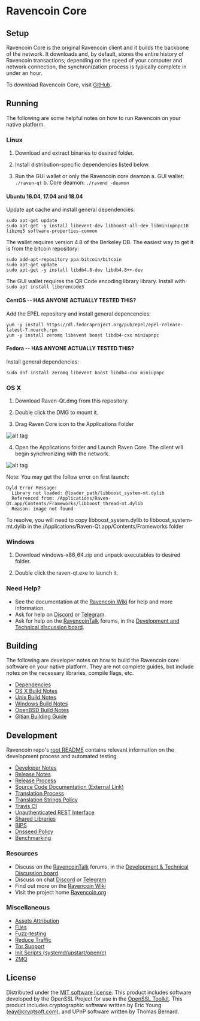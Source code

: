 Ravencoin Core
==============

Setup
---------------------
Ravencoin Core is the original Ravencoin client and it builds the backbone of the network. It downloads and, by default, stores the entire history of Ravencoin transactions; depending on the speed of your computer and network connection, the synchronization process is typically complete in under an hour.

To download Ravencoin Core, visit [GitHub](https://github.com/RavenProject/Ravencoin/releases).

Running
---------------------
The following are some helpful notes on how to run Ravencoin on your native platform.

### Linux

1) Download and extract binaries to desired folder.

2) Install distribution-specific dependencies listed below.

3) Run the GUI wallet or only the Ravencoin core deamon
a. GUI wallet: `./raven-qt` 
b. Core deamon: `./ravend -deamon`

#### Ubuntu 16.04, 17.04 and 18.04

Update apt cache and install general dependencies:

```
sudo apt-get update
sudo apt-get -y install libevent-dev libboost-all-dev libminiupnpc10 libzmq5 software-properties-common
```

The wallet requires version 4.8 of the Berkeley DB. The easiest way to get it is from the bitcoin repository: 

```
sudo add-apt-repository ppa:bitcoin/bitcoin
sudo apt-get update
sudo apt-get -y install libdb4.8-dev libdb4.8++-dev
```

The GUI wallet requires the QR Code encoding library library. Install with `sudo apt install libqrencode3`

#### CentOS -- HAS ANYONE ACTUALLY TESTED THIS? 

Add the EPEL repository and install general depencencies:

```
yum -y install https://dl.fedoraproject.org/pub/epel/epel-release-latest-7.noarch.rpm
yum -y install zeromq libevent boost libdb4-cxx miniupnpc
```

#### Fedora -- HAS ANYONE ACTUALLY TESTED THIS?

Install general dependencies:

`sudo dnf install zeromq libevent boost libdb4-cxx miniupnpc`

### OS X

1) Download Raven-Qt.dmg from this repository.

2) Double click the DMG to mount it. 

3) Drag Raven Core icon to the Applications Folder

![alt tag](https://i.imgur.com/GLhBFUV.png)

4) Open the Applications folder and Launch Raven Core. The client will begin synchronizing with the network.

![alt tag](https://i.imgur.com/v3962qo.png)

Note: You may get the follow error on first launch:
```
Dyld Error Message:
  Library not loaded: @loader_path/libboost_system-mt.dylib
  Referenced from: /Applications/Raven-Qt.app/Contents/Frameworks/libboost_thread-mt.dylib
  Reason: image not found
```
To resolve, you will need to copy libboost_system.dylib to libboost_system-mt.dylib in the /Applications/Raven-Qt.app/Contents/Frameworks folder

### Windows

1) Download windows-x86_64.zip and unpack executables to desired folder.

2) Double click the raven-qt.exe to launch it.

### Need Help?

* See the documentation at the [Ravencoin Wiki](https://raven.wiki/wiki/Ravencoin_Wiki)
for help and more information.
* Ask for help on [Discord](https://discord.gg/DUkcBst) or [Telegram](https://t.me/RavencoinDev).
* Ask for help on the [RavencoinTalk](https://www.ravencointalk.org/) forums, in the [Development and Technical discussion board](https://www.ravencointalk.org/?forum=661517).

Building
---------------------
The following are developer notes on how to build the Ravencoin core software on your native platform. They are not complete guides, but include notes on the necessary libraries, compile flags, etc.

- [Dependencies](dependencies.md)
- [OS X Build Notes](build-osx.md)
- [Unix Build Notes](build-unix.md)
- [Windows Build Notes](build-windows.md)
- [OpenBSD Build Notes](build-openbsd.md)
- [Gitian Building Guide](gitian-building.md)

Development
---------------------
Ravencoin repo's [root README](/README.md) contains relevant information on the development process and automated testing.

- [Developer Notes](developer-notes.md)
- [Release Notes](release-notes.md)
- [Release Process](release-process.md)
- [Source Code Documentation (External Link)](https://dev.visucore.com/raven/doxygen/)
- [Translation Process](translation_process.md)
- [Translation Strings Policy](translation_strings_policy.md)
- [Travis CI](travis-ci.md)
- [Unauthenticated REST Interface](REST-interface.md)
- [Shared Libraries](shared-libraries.md)
- [BIPS](bips.md)
- [Dnsseed Policy](dnsseed-policy.md)
- [Benchmarking](benchmarking.md)

### Resources
* Discuss on the [RavencoinTalk](https://www.ravencointalk.org/) forums, in the [Development & Technical Discussion board](https://www.ravencointalk.org/?forum=661517).
* Discuss on chat [Discord](https://discord.gg/DUkcBst) or [Telegram](https://t.me/RavencoinDev)
* Find out more on the [Ravencoin Wiki](https://raven.wiki/wiki/Ravencoin_Wiki)
* Visit the project home [Ravencoin.org](https://ravencoin.org)

### Miscellaneous
- [Assets Attribution](assets-attribution.md)
- [Files](files.md)
- [Fuzz-testing](fuzzing.md)
- [Reduce Traffic](reduce-traffic.md)
- [Tor Support](tor.md)
- [Init Scripts (systemd/upstart/openrc)](init.md)
- [ZMQ](zmq.md)

License
---------------------
Distributed under the [MIT software license](/COPYING).
This product includes software developed by the OpenSSL Project for use in the [OpenSSL Toolkit](https://www.openssl.org/). This product includes
cryptographic software written by Eric Young ([eay@cryptsoft.com](mailto:eay@cryptsoft.com)), and UPnP software written by Thomas Bernard.
